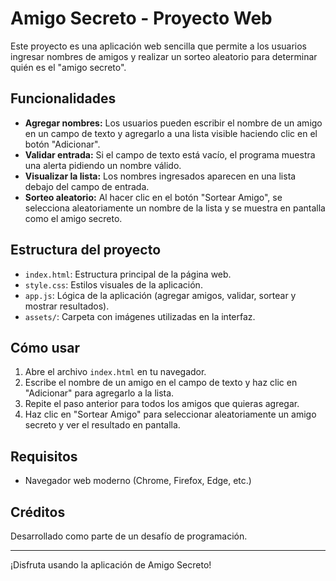 
# Amigo Secreto - Proyecto Web

Este proyecto es una aplicación web sencilla que permite a los usuarios ingresar nombres de amigos y realizar un sorteo aleatorio para determinar quién es el "amigo secreto".

## Funcionalidades

- **Agregar nombres:** Los usuarios pueden escribir el nombre de un amigo en un campo de texto y agregarlo a una lista visible haciendo clic en el botón "Adicionar".
- **Validar entrada:** Si el campo de texto está vacío, el programa muestra una alerta pidiendo un nombre válido.
- **Visualizar la lista:** Los nombres ingresados aparecen en una lista debajo del campo de entrada.
- **Sorteo aleatorio:** Al hacer clic en el botón "Sortear Amigo", se selecciona aleatoriamente un nombre de la lista y se muestra en pantalla como el amigo secreto.

## Estructura del proyecto

- `index.html`: Estructura principal de la página web.
- `style.css`: Estilos visuales de la aplicación.
- `app.js`: Lógica de la aplicación (agregar amigos, validar, sortear y mostrar resultados).
- `assets/`: Carpeta con imágenes utilizadas en la interfaz.

## Cómo usar

1. Abre el archivo `index.html` en tu navegador.
2. Escribe el nombre de un amigo en el campo de texto y haz clic en "Adicionar" para agregarlo a la lista.
3. Repite el paso anterior para todos los amigos que quieras agregar.
4. Haz clic en "Sortear Amigo" para seleccionar aleatoriamente un amigo secreto y ver el resultado en pantalla.

## Requisitos

- Navegador web moderno (Chrome, Firefox, Edge, etc.)

## Créditos

Desarrollado como parte de un desafío de programación.

---
¡Disfruta usando la aplicación de Amigo Secreto!
